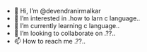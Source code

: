 - 👋 Hi, I’m @devendranirmalkar
- 👀 I’m interested in .how to larn c language..
- 🌱 I’m currently learning c language..
- 💞️ I’m looking to collaborate on .??..
- 📫 How to reach me .??..

<!---
devendranirmalkar/devendranirmalkar is a ✨ special ✨ repository because its `README.md` (this file) appears on your GitHub profile.
You can click the Preview link to take a look at your changes.
--->
